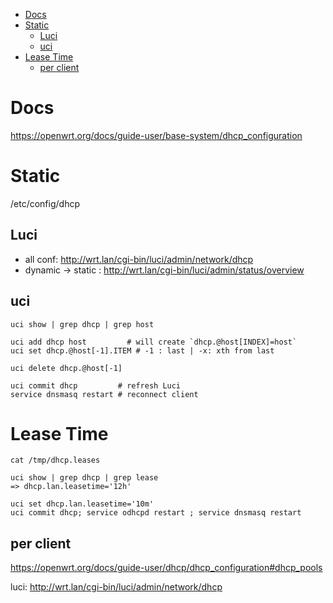 - [Docs](#docs)
- [Static](#static)
    - [Luci](#luci)
    - [uci](#uci)
- [Lease Time](#lease-time)
    - [per client](#per-client)

# Docs
https://openwrt.org/docs/guide-user/base-system/dhcp_configuration

# Static
/etc/config/dhcp

## Luci
- all conf: http://wrt.lan/cgi-bin/luci/admin/network/dhcp
- dynamic -> static : http://wrt.lan/cgi-bin/luci/admin/status/overview

## uci

    uci show | grep dhcp | grep host

    uci add dhcp host         # will create `dhcp.@host[INDEX]=host`
    uci set dhcp.@host[-1].ITEM # -1 : last | -x: xth from last

    uci delete dhcp.@host[-1]

    uci commit dhcp         # refresh Luci
    service dnsmasq restart # reconnect client

# Lease Time

    cat /tmp/dhcp.leases 

    uci show | grep dhcp | grep lease
    => dhcp.lan.leasetime='12h'

    uci set dhcp.lan.leasetime='10m'
    uci commit dhcp; service odhcpd restart ; service dnsmasq restart

## per client
https://openwrt.org/docs/guide-user/dhcp/dhcp_configuration#dhcp_pools

luci: http://wrt.lan/cgi-bin/luci/admin/network/dhcp